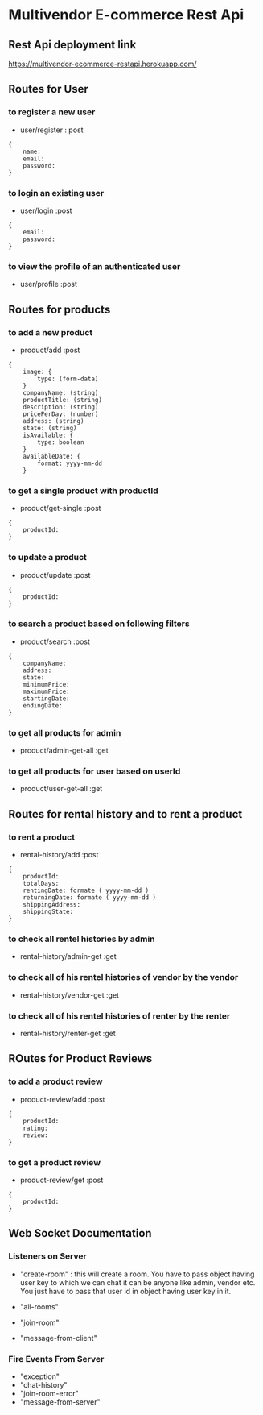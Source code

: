 # Multivendor E-commerce Rest Api

## Rest Api deployment link

https://multivendor-ecommerce-restapi.herokuapp.com/

## Routes for User

### to register a new user

- user/register : post

```
{
    name:
    email:
    password:
}
```

### to login an existing user

- user/login :post

```
{
    email:
    password:
}
```

### to view the profile of an authenticated user

- user/profile :post

## Routes for products

### to add a new product

- product/add :post

```
{
    image: {
        type: (form-data)
    }
    companyName: (string)
    productTitle: (string)
    description: (string)
    pricePerDay: (number)
    address: (string)
    state: (string)
    isAvailable: {
        type: boolean
    }
    availableDate: {
        format: yyyy-mm-dd
    }
```

### to get a single product with productId

- product/get-single :post

```
{
    productId:
}
```

### to update a product

- product/update :post

```
{
    productId:
}
```

### to search a product based on following filters

- product/search :post

```
{
    companyName:
    address:
    state:
    minimumPrice:
    maximumPrice:
    startingDate:
    endingDate:
}
```

### to get all products for admin

- product/admin-get-all :get

### to get all products for user based on userId

- product/user-get-all :get

## Routes for rental history and to rent a product

### to rent a product

- rental-history/add :post

```
{
    productId:
    totalDays:
    rentingDate: formate ( yyyy-mm-dd )
    returningDate: formate ( yyyy-mm-dd )
    shippingAddress:
    shippingState:
}
```

### to check all rentel histories by admin

- rental-history/admin-get :get

### to check all of his rentel histories of vendor by the vendor

- rental-history/vendor-get :get

### to check all of his rentel histories of renter by the renter

- rental-history/renter-get :get

## ROutes for Product Reviews

### to add a product review

- product-review/add :post

```
{
    productId:
    rating:
    review:
}
```

### to get a product review

- product-review/get :post

```
{
    productId:
}
```

## Web Socket Documentation

### Listeners on Server

- "create-room" : this will create a room. You have to pass object having user key to which we can chat it can be anyone like admin, vendor etc. You just have to pass that user id in object having user key in it.

- "all-rooms"
- "join-room"
- "message-from-client"

### Fire Events From Server

- "exception"
- "chat-history"
- "join-room-error"
- "message-from-server"
